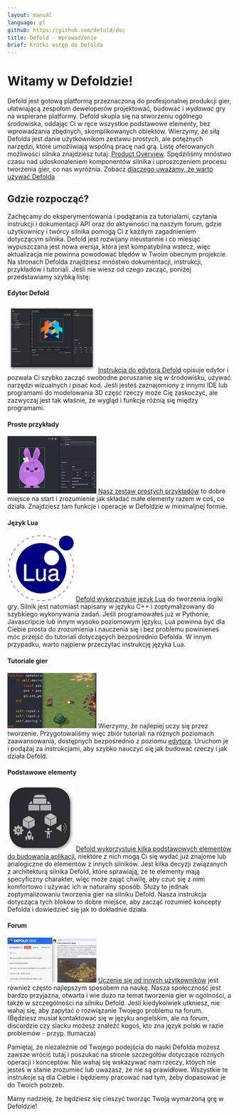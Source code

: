 ```yaml
---
layout: manual
language: pl
github: https://github.com/defold/doc
title: Defold - Wprowadzenie
brief: Krótki wstęp do Defolda
---
```


# Witamy w Defoldzie!

Defold jest gotową platformą przeznaczoną do profesjonalnej produkcji gier, ułatwiającą zespołom deweloperów projektować, budować i _wydawać_ gry na wspierane platformy. Defold skupia się na stworzeniu ogólnego środowiska, oddając Ci w ręce wszystkie podstawowe elementy, bez wprowadzania zbędnych, skomplikowanych obiektów. Wierzymy, że siłą Defolda jest danie użytkownikom zestawu prostych, ale potężnych narzędzi, które umożliwiają wspólną pracę nad grą. Listę oferowanych możliwości silnika znajdziesz tutaj: [Product Overview](/product).
Spędziliśmy mnóstwo czasu nad udoskonaleniem komponentów silnika i uproszczeniem procesu tworzenia gier, co nas wyróżnia. Zobacz [dlaczego uważamy, że warto używać Defolda](/why)

## Gdzie rozpocząć?

Zachęcamy do eksperymentowania i podążania za tutorialami, czytania instrukcji i dokumentacji API oraz do aktywności na naszym forum, gdzie użytkownicy i twórcy silnika pomogą Ci z każdym zagadnieniem dotyczącym silnika. Defold jest rozwijany nieustannie i co miesiąc wypuszczana jest nowa wersja, która jest kompatybilna wstecz, więc aktualizacja nie powinna powodować błędów w Twoim obecnym projekcie.
Na stronach Defolda znajdziesz mnóstwo dokumentacji, instrukcji, przykładów i tutoriali. Jeśli nie wiesz od czego zacząć, poniżej przedstawiamy szybką listę:

#### Edytor Defold
![Editor overview](/manuals/images/introduction/editor.png) [Instrukcja do edytora Defold](/pl/manuals/editor/) opisuje edytor i pozwala Ci szybko zacząć swobodne poruszanie się w środowisku, używać narzędzi wizualnych i pisać kod. Jeśli jesteś zaznajomiony z innymi IDE lub programami do modelowania 3D część rzeczy może Cię zaskoczyć, ale zazwyczaj jest tak właśnie, że wygląd i funkcje różnią się między programami.

#### Proste przykłady
![Examples](/manuals/images/introduction/examples.jpg) [Nasz zestaw prostych przykładów](/examples/) to dobre miejsce na start i zrozumienie jak składać małe elementy razem w coś, co działa. Znajdziesz tam funkcje i operacje w Defoldzie w minimaljnej formie.

#### Język Lua
![Lua overview](/manuals/images/introduction/lua.png) [Defold wykorzystuje język Lua](/pl/manuals/lua/) do tworzenia logiki gry. Silnik jest natomiast napisany w języku C++ i zoptymalizowany do szybkiego wykonywania zadań. Jeśli programowałeś już w Pythonie, Javascripcie lub innym wysoko poziomowym języku, Lua powinna być dla Ciebie prosta do zrozumienia i nauczenia się i bez problemu powinieneś móc przejść do tutoriali dotyczących bezpośrednio Defolda. W innym przypadku, warto najpierw przeczytać instrukcję języka Lua.

#### Tutoriale gier
![Tutorials](/manuals/images/introduction/tutorials.jpg) Wierzymy, że najlepiej uczy się przez tworzenie. Przygotowaliśmy więc zbiór tutoriali na różnych poziomach zaawansowania, dostępnych bezpośrednio z poziomu [edytora](/pl/manuals/editor/). Uruchom je i podążaj za instrukcjami, aby szybko nauczyć się jak budować rzeczy i jak działa Defold.

#### Podstawowe elementy
![Building blocks](/manuals/images/introduction/building_blocks.png) [Defold wykorzystuje kilka podstawowych elementów do budowania aplikacji](/pl/manuals/building-blocks/), niektóre z nich mogą Ci się wydać już znajome lub analogiczne do elementów z innych silników. Jest kilka decyzji związanych z architekturą silnika Defold, które sprawiają, że te elementy mają specyficzny charakter, więc może zająć chwilę, aby czuć się z nimi komfortowo i używać ich w naturalny sposób. Służy to jednak zoptymalizowaniu tworzenia gier na silniku Defold. Nasza instrukcja dotycząca tych bloków to dobre miejsce, aby zacząć rozumieć koncepty Defolda i dowiedzieć się jak to dokładnie działa.

#### Forum
![Forum](/manuals/images/introduction/forum.jpg) [Uczenie się od innych użytkowników](//forum.defold.com/) jest również często najlepszym sposobem na naukę. Nasza społeczność jest bardzo przyjazna, otwarta i wie dużo na temat tworzenia gier w ogólności, a także w szczególności na silniku Defold. Jeśli kiedykolwiek utkniesz, nie wahaj się, aby zapytać o rozwiązanie Twojego problemu na forum. (Będziesz musiał kontaktować się w języku angielskim, ale na forum, discordzie czy slacku możesz znaleźć kogoś, kto zna język polski w razie problemów - przyp. tłumacza)

Pamiętaj, że niezależnie od Twojego podejścia do nauki Defolda możesz zawsze wrócić tutaj i poszukać na stronie szczegółów dotyczące różnych operacji i konceptów. Nie wahaj się wskazywać nam rzeczy, któych nie jesteś w stanie zrozumieć lub uważasz, że nie są prawidłowe. Wszystkie te instrukcje są dla Ciebie i będziemy pracować nad tym, żeby dopasować je do Twoich potrzeb.

Mamy nadzieję, że będziesz się cieszyć tworząc Twoją wymarzoną grę w Defoldzie!
